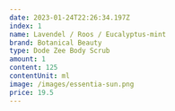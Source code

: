 ```yaml
---
date: 2023-01-24T22:26:34.197Z
index: 1
name: Lavendel / Roos / Eucalyptus-mint
brand: Botanical Beauty
type: Dode Zee Body Scrub
amount: 1
content: 125
contentUnit: ml
image: /images/essentia-sun.png
price: 19.5
---
```

